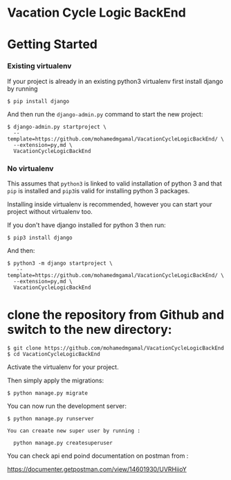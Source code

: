 # Vacation Cycle Logic BackEnd

# Getting Started

### Existing virtualenv

If your project is already in an existing python3 virtualenv first install django by running

    $ pip install django
    
And then run the `django-admin.py` command to start the new project:

    $ django-admin.py startproject \
      --template=https://github.com/mohamedmgamal/VacationCycleLogicBackEnd/ \
      --extension=py,md \
      VacationCycleLogicBackEnd

      
### No virtualenv

This assumes that `python3` is linked to valid installation of python 3 and that `pip` is installed and `pip3`is valid
for installing python 3 packages.

Installing inside virtualenv is recommended, however you can start your project without virtualenv too.

If you don't have django installed for python 3 then run:

    $ pip3 install django
    
And then:

    $ python3 -m django startproject \
       --template=https://github.com/mohamedmgamal/VacationCycleLogicBackEnd/ \
      --extension=py,md \
      VacationCycleLogicBackEnd
      
# clone the repository from Github and switch to the new directory:

    $ git clone https://github.com/mohamedmgamal/VacationCycleLogicBackEnd
    $ cd VacationCycleLogicBackEnd
    
Activate the virtualenv for your project.
    
Then simply apply the migrations:

    $ python manage.py migrate
    

You can now run the development server:

    $ python manage.py runserver
    
    You can creaate new super user by running :
      
      python manage.py createsuperuser
      
    
You can check api end poind documentation on postman from :

https://documenter.getpostman.com/view/14601930/UVRHiioY
